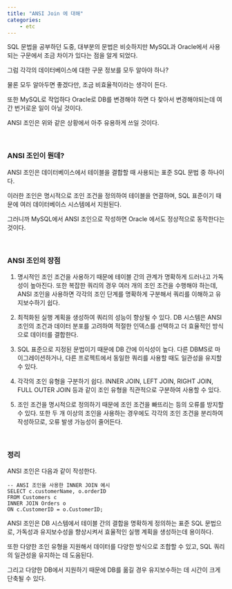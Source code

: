 ```yaml
---
title: "ANSI Join 에 대해"
categories:
    - etc
---
```


SQL 문법을 공부하던 도중, 대부분의 문법은 비슷하지만 MySQL과 Oracle에서 사용되는 구문에서 조금 차이가 있다는 점을 알게 되었다.

그럼 각각의 데이터베이스에 대한 구문 정보를 모두 알아야 하나?

물론 모두 알아두면 좋겠다만, 조금 비효율적이라는 생각이 든다.

또한 MySQL로 작업하다 Oracle로 DB를 변경해야 하면 다 찾아서 변경해야되는데 여간 번거로운 일이 아닐 것이다.

ANSI 조인은 위와 같은 상황에서 아주 유용하게 쓰일 것이다.

</br>

### ANSI 조인이 뭔데?

ANSI 조인은 데이터베이스에서 테이블을 결합할 때 사용되는 표준 SQL 문법 중 하나이다.

이러한 조인은 명시적으로 조인 조건을 정의하여 테이블을 연결하며, SQL 표준이기 때문에 여러 데이터베이스 시스템에서 지원된다.

그러니까 MySQL에서 ANSI 조인으로 작성하면 Oracle 에서도 정상적으로 동작한다는 것이다.

</br>

### ANSI 조인의 장점

1. 명시적인 조인 조건을 사용하기 때문에 테이블 간의 관계가 명확하게 드러나고 가독성이 높아진다. 또한 복잡한 쿼리의 경우 여러 개의 조인 조건을 수행해야 하는데, ANSI 조인을 사용하면 각각의 조인 단계를 명확하게 구분해서 쿼리를 이해하고 유지보수하기 쉽다.

2. 최적화된 실행 계획을 생성하여 쿼리의 성능이 향상될 수 있다.
DB 시스템은 ANSI 조인의 조건과 데이터 분포를 고려하여 적절한 인덱스를 선택하고 더 효율적인 방식으로 데이터를 결합한다.

3. SQL 표준으로 지정된 문법이기 때문에 DB 간에 이식성이 높다.
다른 DBMS로 마이그레이션하거나, 다른 프로젝트에서 동일한 쿼리를 사용할 때도 일관성을 유지할 수 있다.

4. 각각의 조인 유형을 구분하기 쉽다.
INNER JOIN, LEFT JOIN, RIGHT JOIN, FULL OUTER JOIN 등과 같이 조인 유형을 직관적으로 구분하여 사용할 수 있다.

5. 조인 조건을 명시적으로 정의하기 때문에 조인 조건을 빠뜨리는 등의 오류를 방지할 수 있다. 또한 두 개 이상의 조인을 사용하는 경우에도 각각의 조인 조건을 분리하여 작성하므로, 오류 발생 가능성이 줄어든다.

</br>

### 정리

ANSI 조인은 다음과 같이 작성한다.

```
-- ANSI 조인을 사용한 INNER JOIN 예시
SELECT c.customerName, o.orderID
FROM Customers c
INNER JOIN Orders o
ON c.CustomerID = o.CustomerID;
```

ANSI 조인은 DB 시스템에서 테이블 간의 결합을 명확하게 정의하는 표준 SQL 문법으로, 가독성과 유지보수성을 향상시켜서 효율적인 실행 계획을 생성하는데 용이하다.

또한 다양한 조인 유형을 지원해서 데이터를 다양한 방식으로 조합할 수 있고, SQL 쿼리의 일관성을 유지하는 데 도움된다.

그리고 다양한 DB에서 지원하기 때문에 DB를 옮길 경우 유지보수하는 데 시간이 크게 단축될 수 있다.